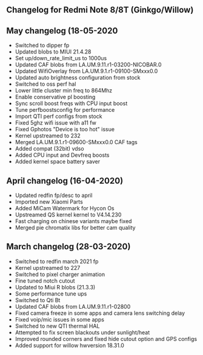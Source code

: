 ## Changelog for Redmi Note 8/8T (Ginkgo/Willow)

## May changelog (18-05-2020
* Switched to dipper fp
* Updated blobs to MIUI 21.4.28
* Set up/down_rate_limit_us to 1000us
* Updated CAF blobs from LA.UM.9.11.r1-03200-NICOBAR.0
* Updated WifiOverlay from LA.UM.9.1.r1-09100-SMxxx0.0
* Updated auto brightness configuration from stock
* Switched to oss perf hal
* Lower little cluster min freq to 864Mhz
* Enable conservative pl boosting
* Sync scroll boost freqs with CPU input boost
* Tune perfboostsconfig for performance
* Import QTI perf configs from stock
* Fixed 5ghz wifi issue with a11 fw
* Fixed Gphotos "Device is too hot" issue
* Kernel upstreamed to 232
* Merged LA.UM.9.1.r1-09600-SMxxx0.0 CAF tags
* Added compat (32bit) vdso
* Added CPU input and Devfreq boosts
* Added kernel space battery saver

## April changelog (16-04-2020)
* Updated redfin fp/desc to april
* Imported new Xiaomi Parts
* Added MiCam Watermark for Hycon Os
* Upstreamed QS kernel kernel to V4.14.230
* Fast charging on chinese variants maybe fixed
* Merged pie chromatix libs for better cam quality

## March changelog (28-03-2020)
* Switched to redfin march 2021 fp
* Kernel upstreamed to 227
* Switched to pixel charger animation
* Fine tuned notch cutout
* Updated to Miui R blobs (21.3.3)
* Some performance tune ups
* Switched to Qti Bt
* Updated CAF blobs from LA.UM.9.11.r1-02800
* Fixed camera freeze in some apps and camera lens switching delay
* Fixed voip/mic issues in some apps
* Switched to new QTI thermal HAL
* Attempted to fix screen blackouts under sunlight/heat
* Improved rounded corners and fixed hide cutout option and GPS configs
* Added support for willow hwversion 18.31.0
